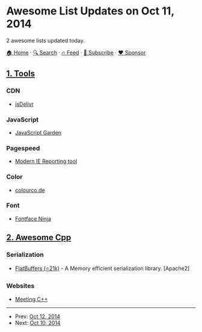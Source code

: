 # Awesome List Updates on Oct 11, 2014

2 awesome lists updated today.

[🏠 Home](/README.md) · [🔍 Search](https://www.trackawesomelist.com/search/) · [🔥 Feed](https://www.trackawesomelist.com/rss.xml) · [📮 Subscribe](https://trackawesomelist.us17.list-manage.com/subscribe?u=d2f0117aa829c83a63ec63c2f&id=36a103854c) · [❤️  Sponsor](https://github.com/sponsors/theowenyoung)



## [1. Tools](/content/lvwzhen/tools/README.md)

### CDN

*   [jsDelivr](http://www.jsdelivr.com/)

### JavaScript

*   [JavaScript Garden](http://bonsaiden.github.io/JavaScript-Garden/)

### Pagespeed

*   [Modern IE Reporting tool](https://www.modern.ie/en-us/report)

### Color

*   [colourco.de](http://colourco.de)

### Font

*   [Fontface Ninja](http://fontface.ninja/)

## [2. Awesome Cpp](/content/fffaraz/awesome-cpp/README.md)

### Serialization

*   [FlatBuffers (⭐21k)](https://github.com/google/flatbuffers) - A Memory efficient serialization library. \[Apache2]

### Websites

*   [Meeting C++](http://meetingcpp.com/)

---

- Prev: [Oct 12, 2014](/content/2014/10/12/README.md)
- Next: [Oct 10, 2014](/content/2014/10/10/README.md)